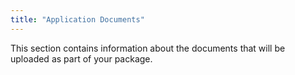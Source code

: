 ```yaml
---
title: "Application Documents" 
---
```


This section contains information about the documents that will be uploaded as part of your package. 